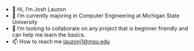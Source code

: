 - 👋 Hi, I’m Josh Lauzon
- 🌱 I’m currently majoring in Computer Engineering at Michigan State University
- 💞️ I’m looking to collaborate on any project that is beginner friendly and can help me learn the basics.  
- 📫 How to reach me lauzonj1@msu.edu

<!---
Bosher22222/Bosher22222 is a ✨ special ✨ repository because its `README.md` (this file) appears on your GitHub profile.
You can click the Preview link to take a look at your changes.
--->
